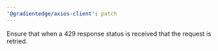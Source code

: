 ```yaml
---
'@gradientedge/axios-client': patch
---
```


Ensure that when a 429 response status is received that the request is retried.
